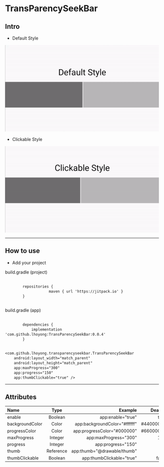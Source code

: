 # TransParencySeekBar

## Intro

* Default Style

![defstyle](https://github.com/lhoyong/TransParencySeekBar/blob/master/gif/defStyle.gif)

* Clickable Style

![clickable](https://github.com/lhoyong/TransParencySeekBar/blob/master/gif/clickable.gif)

----

## How to use

* Add your project

build.gradle (project)
<pre>
    <code>
        repositories {
                    maven { url 'https://jitpack.io' }
        }
    </code>
</pre>

build.gradle (app)

<pre>
    <code>
        dependencies {
            implementation 'com.github.lhoyong:TransParencySeekBar:0.0.4'
        }
    </code>
</pre>

    <com.github.lhoyong.transparencyseekbar.TransParencySeekBar
        android:layout_width="match_parent"
        android:layout_height="match_parent"
        app:maxProgress="300"
        app:progress="150"
        app:thumbClickable="true" />

----

## Attributes

| Name  | Type  | Example | Deafult |
| :------------ |:---------------:| -----:        | -----: |
| enable     | Boolean | app:enable="true"        | true   |
| backgroundColor      | Color        |   app:backgroundColor="#ffffff" | #44000000
| progressColor | Color       |    app:progressColor="#000000"        | #66000000
| maxProgress     | Integer | app:maxProgress="300"        | 100   |
| progress     | Integer | app:progress="150"        | 0   |
| thumb     | Reference | app:thumb="@drawable/thumb"        |    |
| thumbClickable     | Boolean | app:thumbClickable="true"        | false   |

